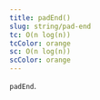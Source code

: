 ```yaml
---
title: padEnd()
slug: string/pad-end
tc: O(n log(n))
tcColor: orange
sc: O(n log(n))
scColor: orange
---
```

`padEnd`.